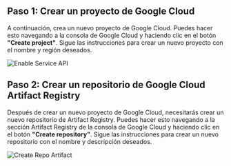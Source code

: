 ## Paso 1: Crear un proyecto de Google Cloud

A continuación, crea un nuevo proyecto de Google Cloud. Puedes hacer esto navegando a la consola de Google Cloud y haciendo clic en el botón **"Create project"**. Sigue las instrucciones para crear un nuevo proyecto con el nombre y región deseados.

![Enable Service API](Enable%20Service%20API)

## Paso 2: Crear un repositorio de Google Cloud Artifact Registry

Después de crear un nuevo proyecto de Google Cloud, necesitarás crear un nuevo repositorio de Artifact Registry. Puedes hacer esto navegando a la sección Artifact Registry de la consola de Google Cloud y haciendo clic en el botón **"Create repository"**. Sigue las instrucciones para crear un nuevo repositorio con el nombre y descripción deseados.

![Create Repo Artifact](Create%20Repo%20ArtifactCreate%20Repo%20Artifact)
